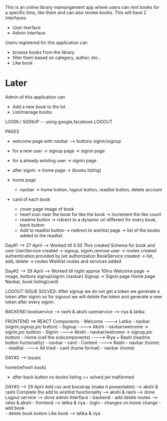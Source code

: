 This is an online library mamangement app where users can rent books for a specific time, like them and can also review books. This will have 2 interfaces.

- User Inerface
- Admin Interface

Users registered for this application can
- browse books from the library
- filter them based on category, author, etc..
- Like book
<!-- - Review a book  -->
<!-- - Categorize the books according to the arrival time  -->
<!-- - Pay & Rent them for a specific duration -->

# Later
Admin of this application can
- Add a new book to the lot
- List/manage books
<!-- - Track rented books and their availability -->


LOGIN / SIGNUP -- using google,facebook
LOGOUT

PAGES 
- welcome page with navbar --> buttons signin/signup
- for a new user -> signup page -> signin page
- for a already existing user -> signin page
- after signin -> home page -> (books listing)

- home page
    - navbar -> home button, logout button, readlist button, delete account
        <!-- search button, filter book button, -->

- card of each book 
    - cover page image of book 
    - heart icon near the book for like the book -> increment the like count
    - readme button -> ridirect to a dynamic url different for every book, back button
    - Add to readlist button -> redirect to wishlist page -> list of the books added to the readlist

Day#1 --> 27 April --> Worked till 5:30 7hrs
created Schema for book and user 
UserService created -> signup, signin,remove user -> routes created 
authentication provided by jwt authorization 
BookService created -> list, add, delete -> routes 
Wishlist routes and services added

Day#2 --> 28 April --> Worked till night approx 10hrs
Welcome page -> image, buttons signup/signin (navbar)
Signup -> Signin page 
Home page Navbar, book listing(card)

LOGOUT ISSUE SOLVED:
After signup we do not get a token we generate a token after signin so for signout we will delete the token and generate a new token after every signin.

BACKEND 
bookservice --> rashi & akshi
userservice --> riya & latika

FRONTEND ==> REACT
Components 
    - Welcome      ----> Latika
        - navbar (signin,signup,pic button)
    - Signup       ----> Akshi
        - navbar(welcome -> signin,pic button)
    - Signin       ----> Akshi
        - navbar(welcome -> signup,pic button)
    - Home (call the subcomponents)   ----> Riya + Rashi (readme button fuctionality)
        - navbar
        - card
    - Content      ----> Rashi
        - navbar (home)
    - readlist     ----> All tried
        - card (home format)
        - navbar (home)
    
DAY#2 --> Issues

home(refresh book)
- after back button no books listing == solved
jwt malformed

DAY#3 --> 29 April 
Add css and boostrap (make it presentable)  --> akshi & rashi
Complete the add to wishlist functionality  --> akshi & rashi --> done
Logout service  --> done
admin Interface 
    - backend
        - add delele routes --> rahsi & akshi
    - frontend --> latika & riya
        - login 
        - changes on home change
        - add book  
        - delete book button 
Like book --> latika & riya